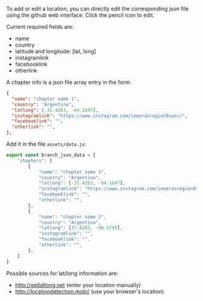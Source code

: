 To add or edit a location, you can directly edit the corresponding json file using the github web interface. Click the pencil icon to edit.

Current required fields are:
 * name
 * country
 * latitude and longitude: [lat, long]
 * instagramlink
 * facebooklink
 * otherlink

A chapter info is a json file array entry in the form:

```json
{
  "name": "chapter name 1",
  "country": "Argentina",
  "latlong": [-31.4283, -64.1847],
  "instagramlink": "https://www.instagram.com/ieeerasregion9sasc/",
  "facebooklink": "",
  "otherlink": "",
},
```

Add it in the file `assets/data.js`:
```js
export const branch_json_data = {
    "chapters": [
        {
            "name": "chapter name 1",
            "country": "Argentina",
            "latlong": [-31.4283, -64.1847],
            "instagramlink": "https://www.instagram.com/ieeerasregion9sasc/",
            "facebooklink": "",
            "otherlink": "",
        },
        {
            "name": "chapter name 2",
            "country": "Argentina",
            "latlong": [37.8283, -90.5795],
            "instagramlink": "",
            "facebooklink": "",
            "otherlink": "",
        },
    ]
}
```

Possible sources for lat/long information are:
 * http://getlatlong.net (enter your location manually)
 * http://locationdetection.mobi/ (use your browser's location)
